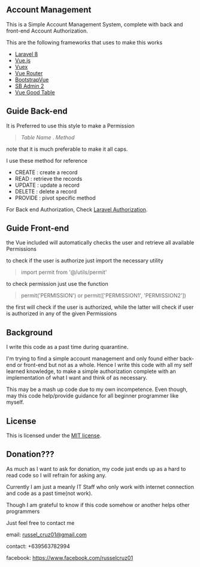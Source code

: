 ## Account Management

This is a Simple Account Management System, complete with back and front-end Account Authorization.

This are the following frameworks that uses to make this works

- [Laravel 8](https://laravel.com/)
- [Vue.js](https://vuejs.org/)
- [Vuex](https://vuex.vuejs.org/)
- [Vue Router](https://router.vuejs.org/)
- [BootstrapVue](https://bootstrap-vue.org/)
- [SB Admin 2](https://startbootstrap.com/theme/sb-admin-2)
- [Vue Good Table](https://xaksis.github.io/vue-good-table/)

## Guide Back-end

It is Preferred to use this style to make a Permission

> *Table Name* . *Method*

note that it is much preferable to make it all caps.

I use these method for reference
- CREATE : create a record
- READ : retrieve the records
- UPDATE : update a record
- DELETE : delete a record
- PROVIDE : pivot specific method

For Back end Authorization, Check [Laravel Authorization](https://laravel.com/docs/8.x/authorization).

## Guide Front-end

the Vue included will automatically checks the user and retrieve all available Permissions

to check if the user is authorize just import the necessary utility
> import permit from '@/utils/permit'

to check permission just use the function
> permit('PERMISSION')
or
> permit(['PERMISSION1', 'PERMISSION2'])

the first will check if the user is authorized, while the latter will check if user is authorized in any of the given Permissions

## Background
I write this code as a past time during quarantine.

I'm trying to find a simple account management and only found either back-end or front-end but not as a whole.  Hence I write this code with all my self learned knowledge, to make a simple authorization complete with an implementation of what I want and think of as necessary.

This may be a mash up code due to my own incompetence.  Even though, may this code help/provide guidance for all beginner programmer like myself.

## License

This is licensed under the [MIT license](https://opensource.org/licenses/MIT).

## Donation???
As much as I want to ask for donation, my code just ends up as a hard to read code so I will refrain for asking any.

Currently I am just a meanly IT Staff who only work with internet connection and code as a past time(not work).
 
Though I am grateful to know if this code somehow or another helps other programmers

Just feel free to contact me

email: russel_cruz01@gmail.com

contact: +639563782994

facebook: https://www.facebook.com/russelcruz01